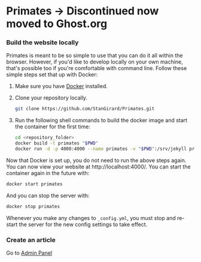 # Primates -> Discontinued now moved to Ghost.org





### Build the website locally

Primates is meant to be so simple to use that you can do it all within the browser. However, if you'd like to develop locally on your own machine, that's possible too if you're comfortable with command line. Follow these simple steps set that up with Docker:

1. Make sure you have [Docker](https://www.docker.com/) installed.

2. Clone your repository locally.

    ```bash
    git clone https://github.com/StanGirard/Primates.git
    ```

3. Run the following shell commands to build the docker image and start the container for the first time:

    ```bash
    cd <repository_folder>
    docker build -t primates "$PWD"
    docker run -d -p 4000:4000 --name primates -v "$PWD":/srv/jekyll primates
    ```


Now that Docker is set up, you do not need to run the above steps again. You can now view your website at http://localhost:4000/. You can start the container again in the future with:

```bash
docker start primates
```

And you can stop the server with:

```bash
docker stop primates
```

Whenever you make any changes to `_config.yml`, you must stop and re-start the server for the new config settings to take effect.

### Create an article

Go to [Admin Panel](https://primates.dev/admin/)

